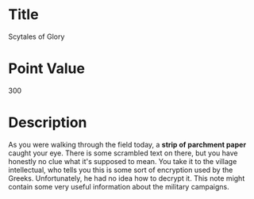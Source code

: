 # Title
Scytales of Glory

# Point Value
300

# Description
As you were walking through the field today, a **strip of parchment paper** caught your eye.
There is some scrambled text on there, but you have honestly no clue what it's supposed to mean.
You take it to the village intellectual, who tells you this is some sort of encryption used by the Greeks. 
Unfortunately, he had no idea how to decrypt it.
This note might contain some very useful information about the military campaigns. 

